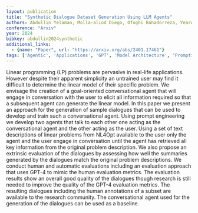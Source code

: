 ```yaml
---
layout: publication
title: "Synthetic Dialogue Dataset Generation Using LLM Agents"
authors: Abdullin Yelaman, Molla-aliod Diego, Ofoghi Bahadorreza, Yearwood John, Li Qingyang
conference: "Arxiv"
year: 2024
bibkey: abdullin2024synthetic
additional_links:
  - {name: "Paper", url: "https://arxiv.org/abs/2401.17461"}
tags: ['Agentic', 'Applications', 'GPT', 'Model Architecture', 'Prompting']
---
```

Linear programming (LP) problems are pervasive in real-life applications. However despite their apparent simplicity an untrained user may find it difficult to determine the linear model of their specific problem. We envisage the creation of a goal-oriented conversational agent that will engage in conversation with the user to elicit all information required so that a subsequent agent can generate the linear model. In this paper we present an approach for the generation of sample dialogues that can be used to develop and train such a conversational agent. Using prompt engineering we develop two agents that talk to each other one acting as the conversational agent and the other acting as the user. Using a set of text descriptions of linear problems from NL4Opt available to the user only the agent and the user engage in conversation until the agent has retrieved all key information from the original problem description. We also propose an extrinsic evaluation of the dialogues by assessing how well the summaries generated by the dialogues match the original problem descriptions. We conduct human and automatic evaluations including an evaluation approach that uses GPT-4 to mimic the human evaluation metrics. The evaluation results show an overall good quality of the dialogues though research is still needed to improve the quality of the GPT-4 evaluation metrics. The resulting dialogues including the human annotations of a subset are available to the research community. The conversational agent used for the generation of the dialogues can be used as a baseline.
